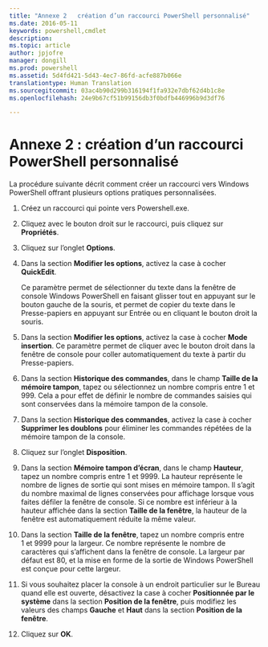 ```yaml
---
title: "Annexe 2   création d’un raccourci PowerShell personnalisé"
ms.date: 2016-05-11
keywords: powershell,cmdlet
description: 
ms.topic: article
author: jpjofre
manager: dongill
ms.prod: powershell
ms.assetid: 5d4fd421-5d43-4ec7-86fd-acfe887b066e
translationtype: Human Translation
ms.sourcegitcommit: 03ac4b90d299b316194f1fa932e7dbf62d4b1c8e
ms.openlocfilehash: 24e9b67cf51b99156db3f0bdfb446996b9d3df76

---
```


# Annexe 2 : création d’un raccourci PowerShell personnalisé
La procédure suivante décrit comment créer un raccourci vers Windows PowerShell offrant plusieurs options pratiques personnalisées.

1.  Créez un raccourci qui pointe vers Powershell.exe.

2.  Cliquez avec le bouton droit sur le raccourci, puis cliquez sur **Propriétés**.

3.  Cliquez sur l’onglet **Options**.

4.  Dans la section **Modifier les options**, activez la case à cocher **QuickEdit**.

    Ce paramètre permet de sélectionner du texte dans la fenêtre de console Windows PowerShell en faisant glisser tout en appuyant sur le bouton gauche de la souris, et permet de copier du texte dans le Presse\-papiers en appuyant sur Entrée ou en cliquant le bouton droit la souris.

5.  Dans la section **Modifier les options**, activez la case à cocher **Mode insertion**. Ce paramètre permet de cliquer avec le bouton droit dans la fenêtre de console pour coller automatiquement du texte à partir du Presse\-papiers.

6.  Dans la section **Historique des commandes**, dans le champ **Taille de la mémoire tampon**, tapez ou sélectionnez un nombre compris entre 1 et 999. Cela a pour effet de définir le nombre de commandes saisies qui sont conservées dans la mémoire tampon de la console.

7.  Dans la section **Historique des commandes**, activez la case à cocher **Supprimer les doublons** pour éliminer les commandes répétées de la mémoire tampon de la console.

8.  Cliquez sur l’onglet **Disposition**.

9. Dans la section **Mémoire tampon d’écran**, dans le champ **Hauteur**, tapez un nombre compris entre 1 et 9999. La hauteur représente le nombre de lignes de sortie qui sont mises en mémoire tampon. Il s’agit du nombre maximal de lignes conservées pour affichage lorsque vous faites défiler la fenêtre de console. Si ce nombre est inférieur à la hauteur affichée dans la section **Taille de la fenêtre**, la hauteur de la fenêtre est automatiquement réduite la même valeur.

10. Dans la section **Taille de la fenêtre**, tapez un nombre compris entre 1 et 9999 pour la largeur. Ce nombre représente le nombre de caractères qui s’affichent dans la fenêtre de console. La largeur par défaut est 80, et la mise en forme de la sortie de Windows PowerShell est conçue pour cette largeur.

11. Si vous souhaitez placer la console à un endroit particulier sur le Bureau quand elle est ouverte, désactivez la case à cocher **Positionnée par le système** dans la section **Position de la fenêtre**, puis modifiez les valeurs des champs **Gauche** et **Haut** dans la section **Position de la fenêtre**.

12. Cliquez sur **OK**.




<!--HONumber=Jun16_HO4-->


